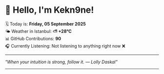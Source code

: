# 👋 Hello, I'm Kekn9ne!

🗓️ Today is: **Friday, 05 September 2025**  
🌤️ Weather in Istanbul: **⛅️  +28°C**  
📊 GitHub Contributions: **90**  
🎧 Currently Listening: Not listening to anything right now ❌

---

_"When your intuition is strong, follow it. — *Lolly Daskal*"_

---
